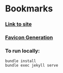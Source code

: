 # Bookmarks

### [Link to site](https://lrbrk.github.io/bookmarks/)
### [Favicon Generation](https://realfavicongenerator.net/)

### To run locally:
```
bundle install
bundle exec jekyll serve
```
